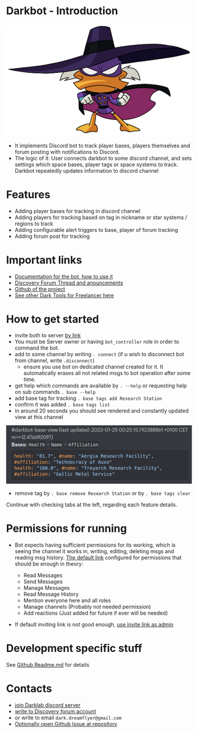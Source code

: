 # Darkbot - Introduction

![logo](./index_assets/fulllogo.png)

- It implements Discord bot to track player bases, players themselves and forum posting with notifications to Discord.
- The logic of it: User connects darkbot to some discord channel, and sets settings which space bases, player tags or space systems to track. Darkbot repeatedly updates information to discord channel

# Features

- Adding player bases for tracking in discord channel
- Adding players for tracking based on tag in nickname or star systems / regions to track
- Adding configurable alert triggers to base, player of forum tracking
- Adding forum post for tracking

# Important links

- [Documentation for the bot, how to use it](https://darklab8.github.io/fl-darkbot/)
- [Discovery Forum Thread and anouncements](https://discoverygc.com/forums/showthread.php?tid=188040)
- [Github of the project](https://github.com/darklab8/fl-darkbot)
- [See other Dark Tools for Freelancer here](https://darklab8.github.io/blog/pet_projects.html#DiscoveryFreelancercommunity)

# How to get started

- invite both to server [by link](https://discord.com/api/oauth2/authorize?client_id=838460303581904949&permissions=207952&scope=bot)
- You must be Server owner or having `bot_controller` role in order to command the bot.
- add to some channel by writing `. connect` (if u wish to disconnect bot from channel, write `.disconnect`)
    - ensure you use bot on dedicated channel created for it. It automatically erases all not related msgs to bot operation after some time.
- get help which commands are available by `. --help` or requesting help on sub commands `. base --help`
- add base tag for tracking `. base tags add Research Station`
- confirm it was added `. base tags list`
- in around 20 seconds you should see rendered and constantly updated view at this channel

![](index_assets/base_render.png)

- remove tag by `. base remove Research Station` or by `. base tags clear`

<!-- Continue with [documentation there](https://darklab8.github.io/fl-darkbot/). See menu with feature documentations at the left. -->
Continue with checking tabs at the left, regarding each feature details.

# Permissions for running

- Bot expects having sufficient permissions for its working, which is seeing the channel it works in, writing, editing, deleting msgs and reading msg history. [The default link](https://discord.com/api/oauth2/authorize?client_id=838460303581904949&permissions=207952&scope=bot) configured for permissions that should be enough in theory:
    - Read Messages
    - Send Messages
    - Manage Messages
    - Read Message History
    - Mention everyone here and all roles
    - Manage channels (Probably not needed permission)
    - Add reactions (Just added for future if ever will be needed)

- If default inviting link is not good enough, [use invite link as admin](https://discord.com/api/oauth2/authorize?client_id=838460303581904949&permissions=8&scope=bot)

# Development specific stuff

See [Github Readme.md](<https://github.com/darklab8/fl-darkbot/blob/master/README.md>) for details

# Contacts

- [join Darklab discord server](https://discord.gg/zFzSs82y3W)
- [write to Discovery forum account](https://discoverygc.com/forums/member.php?action=profile&uid=42166)
- or write to email `dark.dreamflyer@gmail.com`
- [Optionally open Github Issue at repository](https://github.com/darklab8/fl-darkbot)
